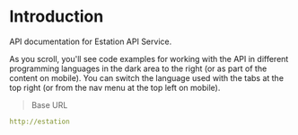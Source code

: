 # Introduction

API documentation for Estation API Service.

<aside>As you scroll, you'll see code examples for working with the API in different programming languages in the dark area to the right (or as part of the content on mobile).
You can switch the language used with the tabs at the top right (or from the nav menu at the top left on mobile).</aside>

> Base URL

```yaml
http://estation
```